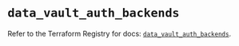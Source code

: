 # `data_vault_auth_backends`

Refer to the Terraform Registry for docs: [`data_vault_auth_backends`](https://registry.terraform.io/providers/hashicorp/vault/5.0.0/docs/data-sources/auth_backends).
